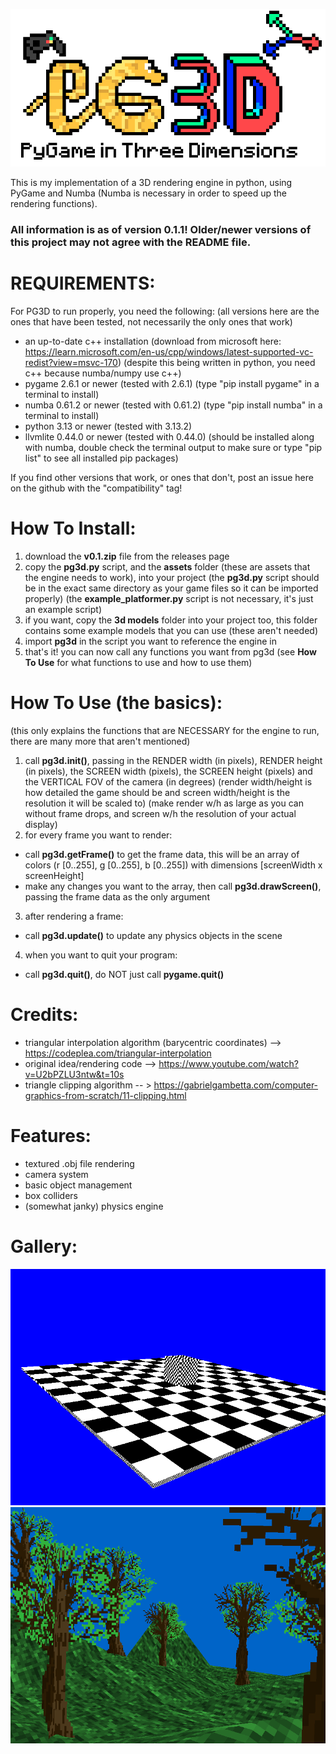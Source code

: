![alt text](https://github.com/fakevoxel/pg3d/blob/master/images/logo_new_big.png?)

This is my implementation of a 3D rendering engine in python, using PyGame and Numba (Numba is necessary in order to speed up the rendering functions).

### All information is as of version 0.1.1! Older/newer versions of this project may not agree with the README file.

# REQUIREMENTS:
For PG3D to run properly, you need the following:
(all versions here are the ones that have been tested, not necessarily the only ones that work)

- an up-to-date c++ installation (download from microsoft here: https://learn.microsoft.com/en-us/cpp/windows/latest-supported-vc-redist?view=msvc-170)
(despite this being written in python, you need c++ because numba/numpy use c++)
- pygame 2.6.1 or newer (tested with 2.6.1)
(type "pip install pygame" in a terminal to install)
- numba 0.61.2 or newer (tested with 0.61.2)
(type "pip install numba" in a terminal to install)
- python 3.13 or newer (tested with 3.13.2)
- llvmlite 0.44.0 or newer (tested with 0.44.0)
(should be installed along with numba, double check the terminal output to make sure or type "pip list" to see all installed pip packages)

If you find other versions that work, or ones that don't, post an issue here on the github with the "compatibility" tag!

# How To Install:
1. download the **v0.1.zip** file from the releases page
2. copy the **pg3d.py** script, and the **assets** folder (these are assets that the engine needs to work), into your project
   (the **pg3d.py** script should be in the exact same directory as your game files so it can be imported properly)
   (the **example_platformer.py** script is not necessary, it's just an example script)
4. if you want, copy the **3d models** folder into your project too, this folder contains some example models that you can use (these aren't needed)
5. import **pg3d** in the script you want to reference the engine in
6. that's it! you can now call any functions you want from pg3d (see **How To Use** for what functions to use and how to use them)

# How To Use (the basics):
(this only explains the functions that are NECESSARY for the engine to run, there are many more that aren't mentioned)
1. call **pg3d.init()**, passing in the RENDER width (in pixels), RENDER height (in pixels), the SCREEN width (pixels), the SCREEN height (pixels) and the VERTICAL FOV of the camera (in degrees)
   (render width/height is how detailed the game should be and screen width/height is the resolution it will be scaled to)
   (make render w/h as large as you can without frame drops, and screen w/h the resolution of your actual display)
3. for every frame you want to render:
-  call **pg3d.getFrame()** to get the frame data, this will be an array of colors (r [0..255], g [0..255], b [0..255]) with dimensions [screenWidth x screenHeight]
-  make any changes you want to the array, then call **pg3d.drawScreen()**, passing the frame data as the only argument
3. after rendering a frame:
- call **pg3d.update()** to update any physics objects in the scene
4. when you want to quit your program:
- call **pg3d.quit()**, do NOT just call **pygame.quit()**
 
# Credits:
- triangular interpolation algorithm (barycentric coordinates) --> https://codeplea.com/triangular-interpolation
- original idea/rendering code --> https://www.youtube.com/watch?v=U2bPZLU3ntw&t=10s
- triangle clipping algorithm -- > https://gabrielgambetta.com/computer-graphics-from-scratch/11-clipping.html

# Features:
- textured .obj file rendering
- camera system
- basic object management
- box colliders
- (somewhat janky) physics engine

# Gallery:

![alt text](https://github.com/fakevoxel/pg3d/blob/master/images/sc_1.png?)
![alt text](https://github.com/fakevoxel/pg3d/blob/master/images/sc_2.png?)
